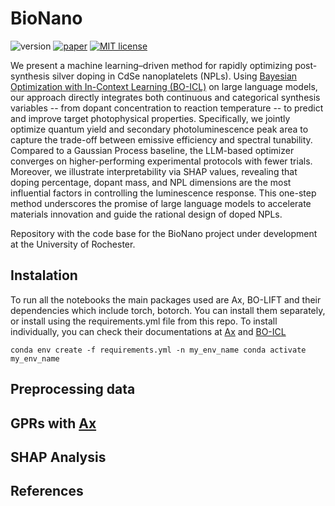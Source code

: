 # BioNano
![version](https://img.shields.io/badge/version-0.0.1-brightgreen)
[![paper](https://img.shields.io/badge/paper-arXiv-red)]()
[![MIT license](https://img.shields.io/badge/License-MIT-blue.svg)](https://lbesson.mit-license.org/)

We present a machine learning–driven method for rapidly optimizing post-synthesis silver doping in CdSe nanoplatelets (NPLs). Using [Bayesian Optimization with In-Context Learning (BO-ICL)](https://github.com/ur-whitelab/BO-LIFT) on large language models, our approach directly integrates both continuous and categorical synthesis variables -- from dopant concentration to reaction temperature -- to predict and improve target photophysical properties. Specifically, we jointly optimize quantum yield and secondary photoluminescence peak area to capture the trade-off between emissive efficiency and spectral tunability. Compared to a Gaussian Process baseline, the LLM-based optimizer converges on higher-performing experimental protocols with fewer trials. Moreover, we illustrate interpretability via SHAP values, revealing that doping percentage, dopant mass, and NPL dimensions are the most influential factors in controlling the luminescence response. This one-step method underscores the promise of large language models to accelerate materials innovation and guide the rational design of doped NPLs.


Repository with the code base for the BioNano project under development at the University of Rochester.

## Instalation
To run all the notebooks the main packages used are Ax, BO-LIFT and their dependencies which include torch, botorch.
You can install them separately, or install using the requirements.yml file from this repo. To install individually, you can check their documentations at [Ax](ax.dev) and [BO-ICL](https://github.com/ur-whitelab/BO-LIFT)

``
conda env create -f requirements.yml -n my_env_name
conda activate my_env_name
``
## Preprocessing data

## GPRs with [Ax](https://ax.dev)

## SHAP Analysis


## References
